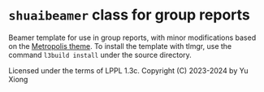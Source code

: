 # `shuaibeamer` class for group reports

Beamer template for use in group reports, with minor modifications based on the [Metropolis theme](https://ctan.org/pkg/beamertheme-metropolis).
To install the template with tlmgr, use the command `l3build install` under the source directory.

Licensed under the terms of LPPL 1.3c. Copyright (C) 2023-2024 by Yu Xiong
